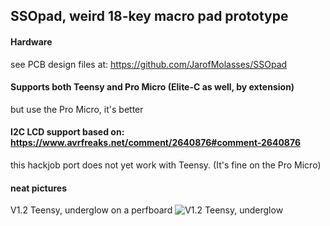 ## SSOpad, weird 18-key macro pad prototype

#### Hardware
see PCB design files at: https://github.com/JarofMolasses/SSOpad

#### Supports both Teensy and Pro Micro (Elite-C as well, by extension)
but use the Pro Micro, it's better


#### I2C LCD support based on: https://www.avrfreaks.net/comment/2640876#comment-2640876 
this hackjob port does not yet work with Teensy. (It's fine on the Pro Micro)


#### neat pictures
V1.2 Teensy, underglow on a perfboard
![V1.2 Teensy, underglow](https://user-images.githubusercontent.com/33560291/85184022-05ea1000-b243-11ea-93e6-429593b7d0d9.jpg)



